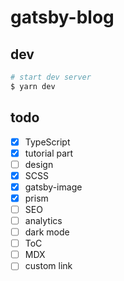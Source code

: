 # gatsby-blog

## dev

```sh
# start dev server
$ yarn dev
```

## todo

- [x] TypeScript
- [x] tutorial part
- [ ] design
- [x] SCSS
- [x] gatsby-image
- [x] prism
- [ ] SEO
- [ ] analytics
- [ ] dark mode
- [ ] ToC
- [ ] MDX
- [ ] custom link
